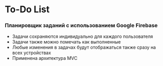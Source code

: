 
# To-Do List
### Планировщик заданий с использованием Google Firebase
- Задачи сохраняются индивидуально для каждого пользователя
- Задачи также можно помечать как выполненные
- Любые изменения в задачах будут отображаться также сразу на всех устройствах
- Применена архитектура MVC
